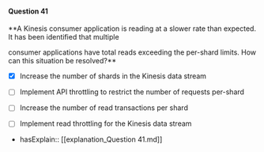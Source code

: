#### Question  41


**A Kinesis consumer application is reading at a slower rate than expected. It has been identified that multiple

consumer applications have total reads exceeding the per-shard limits. How can this situation be resolved?**


- [x] Increase the number of shards in the Kinesis data stream


- [ ] Implement API throttling to restrict the number of requests per-shard


- [ ] Increase the number of read transactions per shard


- [ ] Implement read throttling for the Kinesis data stream



- hasExplain:: [[explanation_Question  41.md]]